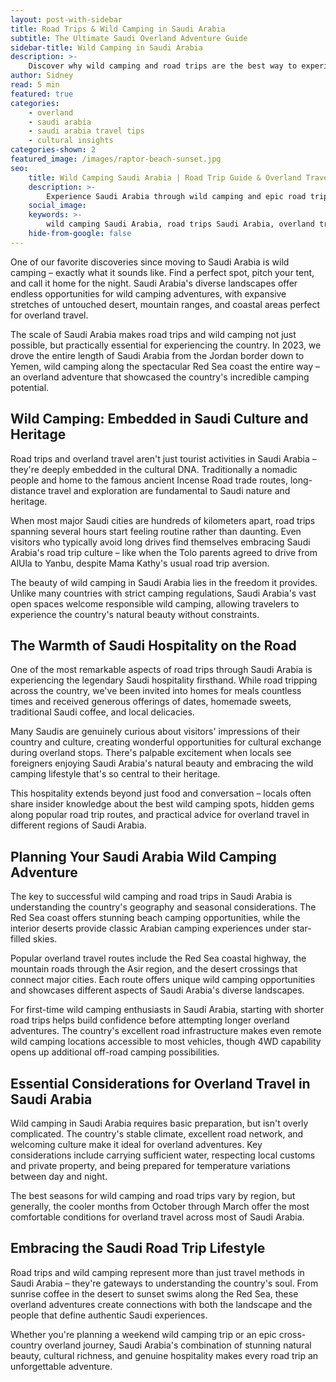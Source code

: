 ```yaml
---
layout: post-with-sidebar
title: Road Trips & Wild Camping in Saudi Arabia 
subtitle: The Ultimate Saudi Overland Adventure Guide
sidebar-title: Wild Camping in Saudi Arabia 
description: >-
    Discover why wild camping and road trips are the best way to experience Saudi Arabia, from cultural insights to practical overland travel tips for your Saudi adventure.
author: Sidney
read: 5 min
featured: true
categories:
    - overland
    - saudi arabia
    - saudi arabia travel tips
    - cultural insights
categories-shown: 2
featured_image: /images/raptor-beach-sunset.jpg
seo:
    title: Wild Camping Saudi Arabia | Road Trip Guide & Overland Travel Tips 2025
    description: >-
        Experience Saudi Arabia through wild camping and epic road trips. Complete guide to overland travel in Saudi - from the Red Sea coast to desert camping adventures in 2025.
    social_image:
    keywords: >-
        wild camping Saudi Arabia, road trips Saudi Arabia, overland travel Saudi Arabia, camping in Saudi Arabia, Saudi Arabia road trip guide, desert camping Saudi Arabia, Red Sea coast road trip, driving across Saudi Arabia, Saudi Arabia adventure travel, nomadic travel Saudi Arabia, camping spots Saudi Arabia, overland adventure Saudi Arabia, Saudi Arabia travel by car, wild camping Middle East
    hide-from-google: false
---
```



One of our favorite discoveries since moving to Saudi Arabia is wild camping – exactly what it sounds like. Find a perfect spot, pitch your tent, and call it home for the night. Saudi Arabia's diverse landscapes offer endless opportunities for wild camping adventures, with expansive stretches of untouched desert, mountain ranges, and coastal areas perfect for overland travel.

The scale of Saudi Arabia makes road trips and wild camping not just possible, but practically essential for experiencing the country. In 2023, we drove the entire length of Saudi Arabia from the Jordan border down to Yemen, wild camping along the spectacular Red Sea coast the entire way – an overland adventure that showcased the country's incredible camping potential.

## Wild Camping: Embedded in Saudi **Culture and Heritage**

Road trips and overland travel aren't just tourist activities in Saudi Arabia – they're deeply embedded in the cultural DNA. Traditionally a nomadic people and home to the famous ancient Incense Road trade routes, long-distance travel and exploration are fundamental to Saudi nature and heritage.

When most major Saudi cities are hundreds of kilometers apart, road trips spanning several hours start feeling routine rather than daunting. Even visitors who typically avoid long drives find themselves embracing Saudi Arabia's road trip culture – like when the Tolo parents agreed to drive from AlUla to Yanbu, despite Mama Kathy's usual road trip aversion.

The beauty of wild camping in Saudi Arabia lies in the freedom it provides. Unlike many countries with strict camping regulations, Saudi Arabia's vast open spaces welcome responsible wild camping, allowing travelers to experience the country's natural beauty without constraints.

## The Warmth of **Saudi Hospitality** on the Road

One of the most remarkable aspects of road trips through Saudi Arabia is experiencing the legendary Saudi hospitality firsthand. While road tripping across the country, we've been invited into homes for meals countless times and received generous offerings of dates, homemade sweets, traditional Saudi coffee, and local delicacies.

Many Saudis are genuinely curious about visitors' impressions of their country and culture, creating wonderful opportunities for cultural exchange during overland stops. There's palpable excitement when locals see foreigners enjoying Saudi Arabia's natural beauty and embracing the wild camping lifestyle that's so central to their heritage.

This hospitality extends beyond just food and conversation – locals often share insider knowledge about the best wild camping spots, hidden gems along popular road trip routes, and practical advice for overland travel in different regions of Saudi Arabia.

## Planning Your Saudi Arabia **Wild Camping** Adventure

The key to successful wild camping and road trips in Saudi Arabia is understanding the country's geography and seasonal considerations. The Red Sea coast offers stunning beach camping opportunities, while the interior deserts provide classic Arabian camping experiences under star-filled skies.

Popular overland travel routes include the Red Sea coastal highway, the mountain roads through the Asir region, and the desert crossings that connect major cities. Each route offers unique wild camping opportunities and showcases different aspects of Saudi Arabia's diverse landscapes.

For first-time wild camping enthusiasts in Saudi Arabia, starting with shorter road trips helps build confidence before attempting longer overland adventures. The country's excellent road infrastructure makes even remote wild camping locations accessible to most vehicles, though 4WD capability opens up additional off-road camping possibilities.

## Essential Considerations for **Overland Travel** in Saudi Arabia

Wild camping in Saudi Arabia requires basic preparation, but isn't overly complicated. The country's stable climate, excellent road network, and welcoming culture make it ideal for overland adventures. Key considerations include carrying sufficient water, respecting local customs and private property, and being prepared for temperature variations between day and night.

The best seasons for wild camping and road trips vary by region, but generally, the cooler months from October through March offer the most comfortable conditions for overland travel across most of Saudi Arabia.

## Embracing the Saudi Road Trip **Lifestyle**

Road trips and wild camping represent more than just travel methods in Saudi Arabia – they're gateways to understanding the country's soul. From sunrise coffee in the desert to sunset swims along the Red Sea, these overland adventures create connections with both the landscape and the people that define authentic Saudi experiences.

Whether you're planning a weekend wild camping trip or an epic cross-country overland journey, Saudi Arabia's combination of stunning natural beauty, cultural richness, and genuine hospitality makes every road trip an unforgettable adventure.
